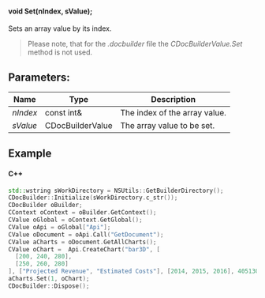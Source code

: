 #### void Set(nIndex, sValue);

Sets an array value by its index.

> Please note, that for the *.docbuilder* file the *CDocBuilderValue.Set* method is not used.

## Parameters:

| Name     | Type             | Description                   |
| -------- | ---------------- | ----------------------------- |
| *nIndex* | const int&       | The index of the array value. |
| *sValue* | CDocBuilderValue | The array value to be set.    |

## Example

#### C++

```c++
std::wstring sWorkDirectory = NSUtils::GetBuilderDirectory();
CDocBuilder::Initialize(sWorkDirectory.c_str());
CDocBuilder oBuilder;
CContext oContext = oBuilder.GetContext();
CValue oGlobal = oContext.GetGlobal();
CValue oApi = oGlobal["Api"];
CValue oDocument = oApi.Call("GetDocument");
CValue aCharts = oDocument.GetAllCharts(); 
CValue oChart =  Api.CreateChart("bar3D", [
  [200, 240, 280],
  [250, 260, 280]
], ["Projected Revenue", "Estimated Costs"], [2014, 2015, 2016], 4051300, 2347595, 24);
aCharts.Set(1, oChart);
CDocBuilder::Dispose();
```
